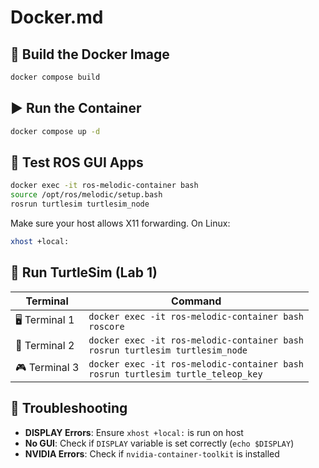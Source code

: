 # Docker.md

## 🚀 Build the Docker Image
```bash
docker compose build
```

## ▶️ Run the Container
```bash
docker compose up -d
```

## 🐢 Test ROS GUI Apps
```bash
docker exec -it ros-melodic-container bash
source /opt/ros/melodic/setup.bash
rosrun turtlesim turtlesim_node
```
Make sure your host allows X11 forwarding. On Linux:
```bash
xhost +local:
```

## 🧪 Run TurtleSim (Lab 1)

| Terminal       | Command                              |
| -------------- | ------------------------------------ |
| 🖥️ Terminal 1 | `docker exec -it ros-melodic-container bash`<br>`roscore` |
| 🐢 Terminal 2  | `docker exec -it ros-melodic-container bash`<br>`rosrun turtlesim turtlesim_node` |
| 🎮 Terminal 3  | `docker exec -it ros-melodic-container bash`<br>`rosrun turtlesim turtle_teleop_key` |

## 🔧 Troubleshooting
- **DISPLAY Errors**: Ensure `xhost +local:` is run on host
- **No GUI**: Check if `DISPLAY` variable is set correctly (`echo $DISPLAY`)
- **NVIDIA Errors**: Check if `nvidia-container-toolkit` is installed